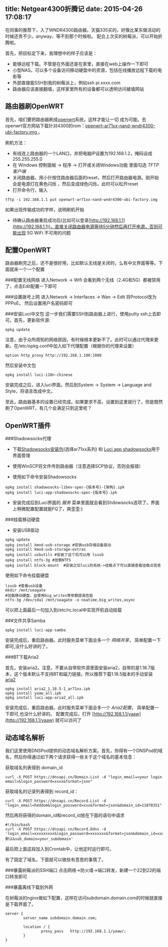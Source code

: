 title: Netgear4300折腾记
date: 2015-04-26 17:08:17
---

在同事的推荐下，入了WNDR4300路由器。天猫335买的，好像比某东做活动的时候还贵不少。anyway，等不到那个时候啦。
配合上次买的树莓派，可以开始折腾啦。

<!-- more -->

首先，把目标定下来，我理想中的样子应该是：
* 能够远程下载。不管是在外面还是在家里，直接在web上操作一下即可
* 小型NAS。可以多个设备访问移动硬盘中的资源，包括在线播放远程下载的电影等
* 外部直接能SSH到我的树莓派上，例如ssh pi.xxxx.com
* 路由器应该直接翻墙，这样家里所有的设备都可以透明访问被墙网站

路由器刷OpenWRT
-----
首先，咱们要把路由器刷成[openwrt](http://openwrt.org/)系统，这样才能让一切
成为可能。去openwrt官方网站下载针对4300的rom：[openwrt-ar71xx-nand-wndr4300-ubi-factory.img ](http://downloads.openwrt.org/barrier_breaker/14.07/ar71xx/nand/openwrt-ar71xx-nand-wndr4300-ubi-factory.img)。

刷机方法：
* 有线连上路由器的一个LAN口，并把电脑IP设置为192.168.1.2，掩码设成255.255.255.0
* 在 Windows 控制面板 -> 程序 -> 打开或关闭Windows功能 里面勾选 *TFTP客户端*
* 关闭路由器。用小针按住路由器后面的reset，然后打开路由器电源。刚开始会是电源灯在黄色闪烁
，然后变成绿色闪烁。此时可以松开reset
* 打开命令行，输入
```
tftp -i 192.168.1.1 put openwrt-ar71xx-nand-wndr4300-ubi-factory.img
```
如果出现传输成功的字样，说明刷机开始

* 待确认路由器重启成功后(比如可以登录[http://192.168.1.1](http://192.168.1.1))，直接关闭路由器电源等待5分钟然后再打开电源，否则可能出现 5G WiFi 不可用的问题

配置OpenWRT
----
路由器刷完之后，还不是很好用，比如默认无线是关闭的，么有中文界面等等。下面就来一个一个配置

###配置无线网络
进入Network -> Wifi 会看到两个无线（2.4G和5G）都被禁用了，点击Edit配置一下即可

###设置拨号上网
进入Network -> Interfaces -> Wan -> Edit 将Protocol改为PPPoE， 然后设置用户名密码即可

###安装Luci中文包
这一步我们需要SSH到路由器上进行，使用putty ssh上去即可。首先，更新软件源:
```
opkg update
```
注意，由于众所周知的网络原因，有时候根本更新不了。此时可以通过代理来更新。在/etc/opkg.conf中加入如下代理配置（根据你的代理来设置）
```
option http_proxy http://192.168.1.100:1080
```

然后安装中文包
```
opkg install luci-i18n-chinese
```
安装完成之后，进入luci界面。然后到System -> System -> Language and Style，将语言改成中文。

至此，路由器基本的设置已经完成。如果要求不高，设置到这里就行了。但是既然刷了OpenWRT，有几个会满足只到这里呢？

OpenWRT插件
---------
###Shadowsocks代理
* 下载[Shadowsocks安装包](http://sourceforge.net/projects/openwrt-dist/files/shadowsocks-libev/)(选择ar71xx系列)
和 [Luci app shadowsocks](http://sourceforge.net/projects/openwrt-dist/files/luci-app/shadowsocks-spec/)用于界面管理

* 使用WinSCP将文件传到路由器（注意选择SCP协议，否则会报错）
* 使用如下命令安装Shadowsocks
```
opkg install shadowsocks-libev-spec-{版本号}-{架构}.ipk
opkg install luci-app-shadowsocks-spec-{版本号}.ipk
```

* 安装完成后到Luci界面的 *服务* 菜单里面就会看到Shdowsocks选项了。界面上稍微配置配置就能FQ了，爽歪歪:)

###挂载移动硬盘

* 安装USB驱动
```
opkg update
opkg install kmod-usb-storage #安装usb存储设备驱动
opkg install kmod-usb-storage-extras
opkg install usbutils #安装了这个后可以用 lsusb
opkg install ntfs-3g #挂载NTFS
opkg install block-mount  #安装之后luci的系统->挂载点下可以直接查看挂载点信息
```

使用如下命令挂载硬盘
```
lsusb #查看usb设备  
mkdir /mnt/seagate
#加载移动硬盘，且使用big_writes等参数提高性能  
ntfs-3g /dev/sda1 /mnt/seagate -o noatime,big_writes,async
```

可以把上面最后一句加入到/etc/rc.local中实现开机自动挂载

###文件共享Samba
```
opkg install luci-app-samba
```
安装完成后，重启路由器。此时服务菜单下面会多一个 *网络共享*， 简单配置一下即可,没什么好讲的了。

###BT下载Aria2

首先，安装aria2。注意，不要从自带软件源里面安装aria2，自带的是1.18.7版本，这个版本默认不支持BT和磁力链接。所以推荐下载1.18.5版本的手动安装[aria2](http://pan.baidu.com/s/1eQiwpMi)
```
opkg install aria2_1.18.5-1_ar71xx.ipk
opkg install yaaw_all.ipk
opkg install luci-app-aria2_all.ipk
```
安装完成后，重启路由器。此时服务菜单下面会多一个 *Aria2配置*， 简单配置一下即可,也没什么好讲的。
配置完成后，打开 [http://192.168.1.1/yaaw](http://192.168.1.1/yaaw) 就可以访问了

<!-- todo:
1. 硬盘休眠
2. 广告屏蔽adbyby
6. ChinaDNS
-->

动态域名解析
---------
我们这里使用DNSPod提供的动态域名解析方案。首先，你得有一个DNSPod的域名，然后你得通过如下两个请求获得一些关于这个域名的基本信息：

获取域名列表得到 domain_id
```
curl -X POST https://dnsapi.cn/Domain.List -d "login_email=<your login email>&login_password=xxxx&format=json"
```

获取域名的记录列表得到 record_id：
```
curl -X POST https://dnsapi.cn/Record.List -d "login_email=heddom&login_password=xxx&format=json&domain_id=11078351"
```
然后再将获得的domain_id和record_id放在下面的语句中请求
```
#!/bin/bash
curl -X POST https://dnsapi.cn/Record.Ddns -d 'login_email=xxxxxxxxx&login_password=xxxxxxx&format=json&domain_id=xxxx&record_id=xxxxxx&record_line=默认&sub_domain=your_subdomain'
```
最后把上面这段加入到Crontab中，让他定时运行即可。

有了固定了域名，下面就可以做些有意思的事情了。

###暴露树莓派的SSH端口
点击网络->防火墙->端口转发，新建一个22到22的端口转发即可

###暴露离线下载到外网

在树莓派的nginx做如下配置，这样在访问subdomain.domain.com的时候就直接是下载界面了。
```
server {
        server_name subdomain.domain.com;

        location / {
                proxy_pass   http://192.168.1.1/yaaw/;
        }
}
```
